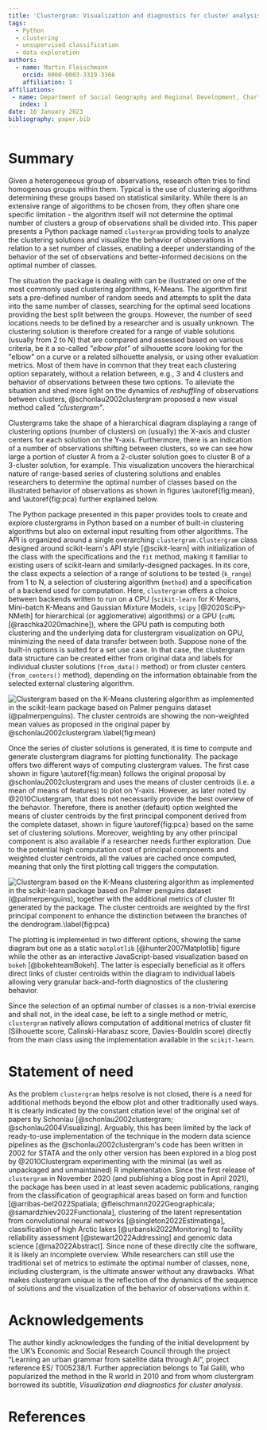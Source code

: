 ```yaml
---
title: 'Clustergram: Visualization and diagnostics for cluster analysis'
tags:
  - Python
  - clustering
  - unsupervised classification
  - data exploration
authors:
  - name: Martin Fleischmann
    orcid: 0000-0003-3319-3366
    affiliation: 1
affiliations:
 - name: Department of Social Geography and Regional Development, Charles University
   index: 1
date: 16 January 2023
bibliography: paper.bib
---
```


# Summary

Given a heterogeneous group of observations, research often tries to find homogenous
groups within them. Typical is the use of clustering algorithms determining these groups
based on statistical similarity. While there is an extensive range of algorithms to be
chosen from, they often share one specific limitation - the algorithm itself will not
determine the optimal number of clusters a group of observations shall be divided into.
This paper presents a Python package named `clustergram` providing tools to analyze the
clustering solutions and visualize the behavior of observations in relation to a set
number of classes, enabling a deeper understanding of the behavior of the set of
observations and better-informed decisions on the optimal number of classes.

The situation the package is dealing with can be illustrated on one of the most commonly
used clustering algorithms, K-Means. The algorithm first sets a pre-defined number of
random seeds and attempts to split the data into the same number of classes, searching
for the optimal seed locations providing the best split between the groups. However, the
number of seed locations needs to be defined by a researcher and is usually unknown. The
clustering solution is therefore created for a range of viable solutions (usually from 2
to N) that are compared and assessed based on various criteria, be it a so-called
_"elbow plot"_ of silhouette score looking for the "elbow" on a curve or a related
silhouette analysis, or using other evaluation metrics. Most of them have in common that
they treat each clustering option separately, without a relation between, e.g., 3 and 4
clusters and behavior of observations between these two options. To alleviate the
situation and shed more light on the dynamics of _reshuffling_ of observations between
clusters, @schonlau2002clustergram proposed a new visual method called _"clustergram"_.

Clustergrams take the shape of a hierarchical diagram displaying a range of clustering
options (number of clusters) on (usually) the X-axis and cluster centers for each
solution on the Y-axis. Furthermore, there is an indication of a number of observations
shifting between clusters, so we can see how large a portion of cluster A from a
2-cluster solution goes to cluster B of a 3-cluster solution, for example. This
visualization uncovers the hierarchical nature of range-based series of clustering
solutions and enables researchers to determine the optimal number of classes based on
the illustrated behavior of observations as shown in figures \autoref{fig:mean}, and
\autoref{fig:pca} further explained below.

The Python package presented in this paper provides tools to create and explore
clustergrams in Python based on a number of built-in clustering algorithms but also on
external input resulting from other algorithms. The API is organized around a single
overarching `clustergram.Clustergram` class designed around scikit-learn's API style
[@scikit-learn] with initialization of the class with the specifications and the `fit`
method, making it familiar to existing users of scikit-learn and similarly-designed
packages. In its core, the class expects a selection of a range of solutions to be
tested (`k_range`) from 1 to N, a selection of clustering algorithm (`method`) and a
specification of a backend used for computation. Here, `clustergram` offers a choice
between backends written to run on a CPU (`scikit-learn` for K-Means, Mini-batch K-Means
and Gaussian Mixture Models, `scipy` [@2020SciPy-NMeth] for hierarchical (or
agglomerative) algorithms) or a GPU (`cuML` [@raschka2020machine]), where the GPU path
is computing both clustering and the underlying data for clustergram visualization on
GPU, minimizing the need of data transfer between both. Suppose none of the built-in
options is suited for a set use case. In that case, the clustergram data structure can
be created either from original data and labels for individual cluster solutions
(`from_data()` method) or from cluster centers (`from_centers()` method), depending on
the information obtainable from the selected external clustering algorithm.

![Clustergram based on the K-Means clustering algorithm as implemented in the
scikit-learn package based on Palmer penguins dataset (@palmerpenguins). The cluster
centroids are showing the non-weighted mean values as proposed in the original paper by
@schonlau2002clustergram.\label{fig:mean}](mean.svg)

Once the series of cluster solutions is generated, it is time to compute and generate
clustergram diagrams for plotting functionality. The package offers two different ways
of computing clustergram values. The first case shown in figure \autoref{fig:mean}
follows the original proposal by @schonlau2002clustergram and uses the means of cluster
centroids (i.e. a mean of means of features) to plot on Y-axis. However, as later noted
by @2010Clustergram, that does not necessarily provide the best overview of the
behavior. Therefore, there is another (default) option weighted the means of cluster
centroids by the first principal component derived from the complete dataset, shown in
figure \autoref{fig:pca} based on the same set of clustering solutions. Moreover,
weighting by any other principal component is also available if a researcher needs
further exploration. Due to the potential high computation cost of principal components
and weighted cluster centroids, all the values are cached once computed, meaning that
only the first plotting call triggers the computation.

![Clustergram based on the K-Means clustering algorithm as implemented in the
scikit-learn package based on Palmer penguins dataset (@palmerpenguins), together with
the additional metrics of cluster fit generated by the package. The cluster centroids
are weighted by the first principal component to enhance the distinction between the
branches of the dendrogram.\label{fig:pca}](pca.svg)

The plotting is implemented in two different options, showing the same diagram but one
as a static `matplotlib` [@hunter2007Matplotlib] figure while the other as an
interactive JavaScript-based visualization based on `bokeh` [@bokehteamBokeh]. The
latter is especially beneficial as it offers direct links of cluster centroids within
the diagram to individual labels allowing very granular back-and-forth diagnostics of
the clustering behavior.

Since the selection of an optimal number of classes is a non-trivial exercise and shall
not, in the ideal case, be left to a single method or metric, `clustergram` natively
allows computation of additional metrics of cluster fit (Silhouette score,
Calinski-Harabasz score, Davies-Bouldin score) directly from the main class using the
implementation available in the `scikit-learn`.

# Statement of need

As the problem `clustergram` helps resolve is not closed, there is a need for additional
methods beyond the elbow plot and other traditionally used ways. It is clearly indicated
by the constant citation level of the original set of papers by Schonlau
[@schonlau2002clustergram; @schonlau2004Visualizing]. Arguably, this has been limited by
the lack of ready-to-use implementation of the technique in the modern data science
pipelines as the @schonlau2002clustergram's code has been written in 2002 for STATA and
the only other version has been explored in a blog post by @2010Clustergram
experimenting with the minimal (as well as unpackaged and unmaintained) R
implementation. Since the first release of `clustergram` in November 2020 (and
publishing a blog post in April 2021), the package has been used in at least seven
academic publications, ranging from the classification of geographical areas based on
form and function [@arribas-bel2022Spatiala; @fleischmann2022Geographicala;
@samardzhiev2022Functionala], clustering of the latent representation from convolutional
neural networks [@singleton2022Estimatinga], classification of high Arctic lakes
[@urbanski2022Monitoring] to facility reliability assessment [@stewart2022Addressing]
and genomic data science [@ma2022Abstract]. Since none of these directly cite the
software, it is likely an incomplete overview. While researchers can still use the
traditional set of metrics to estimate the optimal number of classes, none, including
clustergram, is the ultimate answer without any drawbacks. What makes clustergram unique
is the reflection of the dynamics of the sequence of solutions and the visualization of
the behavior of observations within it.

# Acknowledgements

The author kindly acknowledges the funding of the initial development by the UK’s
Economic and Social Research Council through the project “Learning an urban grammar from
satellite data through AI”, project reference ES/ T005238/1. Further appreciation
belongs to Tal Galili, who popularized the method in the R world in 2010 and from whom
clustergram borrowed its subtitle, _Visualization and diagnostics for cluster analysis_.

# References
